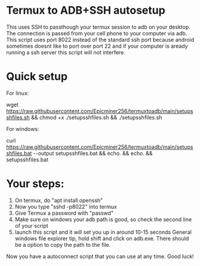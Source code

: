 # Termux to ADB+SSH autosetup
This uses SSH to passthough your termux session to adb on your desktop. The connection is passed from your cell phone to your computer via adb. This script uses port 8022 instead of the standard ssh port because android sometimes doesnt like to port over port 22 and if your computer is aready running a ssh server this script will not interfere.

# Quick setup

For linux:

wget https://raw.githubusercontent.com/Epicminer256/termuxtoadb/main/setupsshfiles.sh && chmod +x ./setupsshfiles.sh && ./setupsshfiles.sh

For windows:

curl https://raw.githubusercontent.com/Epicminer256/termuxtoadb/main/setupsshfiles.bat --output setupsshfiles.bat && echo. && echo. && setupsshfiles.bat


# Your steps:

1) On termux, do "apt install openssh"
2) Now you type "sshd -p8022" into termux
3) Give Termux a password with "passwd"
4) Make sure on windows your adb path is good, so check the second line of your script
5) launch this script and it will set you up in around 10-15 seconds
General windows file explorer tip, hold shift and click on adb.exe. There should be a option to copy the path to the file.

Now you have a autoconnect script that you can use at any time. Good luck!

